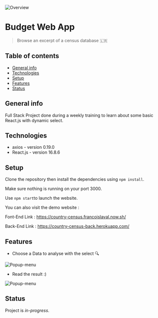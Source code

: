 ![Overview](https://res.cloudinary.com/dnhwttpnq/image/upload/v1571409101/Counter%20Country/pic2_uie14n.png)

# Budget Web App

> Browse an excerpt of a census database 🇱🇷

## Table of contents

- [General info](#general-info)
- [Technologies](#technologies)
- [Setup](#setup)
- [Features](#features)
- [Status](#status)

## General info

Full Stack Project done during a weekly training to learn about some basic React.js with dynamic select.

## Technologies

- axios - version 0.19.0
- React.js - version 16.8.6

## Setup

Clone the repository then install the dependencies using `npm install`.

Make sure nothing is running on your port 3000.

Use `npm start`to launch the website.

You can also visit the demo website :

Font-End Link : https://country-census.francoislaval.now.sh/

Back-End Link : https://country-census-back.herokuapp.com/

## Features

- Choose a Data to analyse with the select 🔍

![Popup-menu](https://res.cloudinary.com/dnhwttpnq/image/upload/v1571407370/Counter%20Country/Capture_d_écran_2019-10-18_à_16.01.27_gstjp6.png)

- Read the result :)

![Popup-menu](https://res.cloudinary.com/dnhwttpnq/image/upload/v1571409101/Counter%20Country/pic2_uie14n.png)

## Status

Project is _in-progress_.
